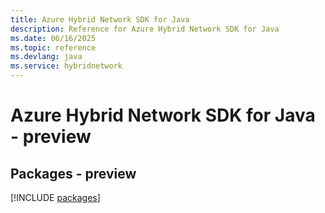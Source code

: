 ```yaml
---
title: Azure Hybrid Network SDK for Java
description: Reference for Azure Hybrid Network SDK for Java
ms.date: 06/16/2025
ms.topic: reference
ms.devlang: java
ms.service: hybridnetwork
---
```

# Azure Hybrid Network SDK for Java - preview
## Packages - preview
[!INCLUDE [packages](hybrid-network-index.md)]